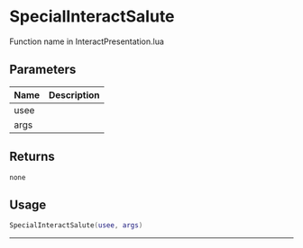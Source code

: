 # SpecialInteractSalute

Function name in InteractPresentation.lua

## Parameters

| Name | Description |
| ---- | ----------- |
| usee |             |
| args |             |

## Returns

`none`

## Usage

```lua
SpecialInteractSalute(usee, args)
```

---

